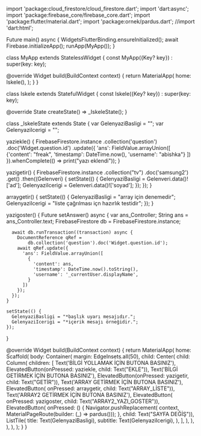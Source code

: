 import 'package:cloud_firestore/cloud_firestore.dart';
import 'dart:async';
import 'package:firebase_core/firebase_core.dart';
import 'package:flutter/material.dart';
import 'package:ornek/pardus.dart';
//import 'dart:html';

Future<void> main() async {
  WidgetsFlutterBinding.ensureInitialized();
  await Firebase.initializeApp();
  runApp(MyApp());
}

class MyApp extends StatelessWidget {
  const MyApp({Key? key}) : super(key: key);

  @override
  Widget build(BuildContext context) {
    return MaterialApp(
      home: Iskele(),
    );
  }
}

class Iskele extends StatefulWidget {
  const Iskele({Key? key}) : super(key: key);

  @override
  State<Iskele> createState() => _IskeleState();
}

class _IskeleState extends State<Iskele> {
  var GelenyaziBasligi = "";
  var GelenyaziIcerigi = "";

  yaziekle() {
    FirebaseFirestore.instance
        .collection('question')
        .doc('Widget.question.id')
        .update({
      'ans': FieldValue.arrayUnion([
        {'content': "freak", 'timestamp': DateTime.now(), 'username': "abishka"}
      ])
    }).whenComplete(() => print("yazı eklendi"));
  }

  yazigetir() {
    FirebaseFirestore.instance
        .collection("tv")
        .doc('samsung2')
        .get()
        .then((Gelenveri) {
      setState(() {
        GelenyaziBasligi = Gelenveri.data()!['ad'];
        GelenyaziIcerigi = Gelenveri.data()!['soyad'];
      });
    });
  }

  arraygetir() {
    setState(() {
      GelenyaziBasligi = "array için denemedir";
      GelenyaziIcerigi = "liste çağrılması içn hazırlık testidir";
    });
  }

  yazigoster() {
    Future<void> setAnswer() async {
      var ans_Controller;
      String ans = ans_Controller.text;
      FirebaseFirestore db = FirebaseFirestore.instance;

      await db.runTransaction((transaction) async {
        DocumentReference qRef =
            db.collection('question').doc('Widget.question.id');
        await qRef.update({
          'ans': FieldValue.arrayUnion([
            {
              'content': ans,
              'timestamp': DateTime.now().toString(),
              'username': '_currentUser.displayName',
            }
          ])
        });
      });
    }

    setState(() {
      GelenyaziBasligi = "*başlık uyarı mesajıdır.";
      GelenyaziIcerigi = "*içerik mesajı örneğidir.";
    });
  }

  @override
  Widget build(BuildContext context) {
    return MaterialApp(
      home: Scaffold(
        body: Container(
          margin: EdgeInsets.all(50),
          child: Center(
            child: Column(
              children: [
                Text('BİLGİ YOLLAMAK İÇİN BUTONA BASINIZ'),
                ElevatedButton(onPressed: yaziekle, child: Text("EKLE")),
                Text('BİLGİ GETİRMEK İÇİN BUTONA BASINIZ'),
                ElevatedButton(onPressed: yazigetir, child: Text("GETİR")),
                Text('ARRAY GETİRMEK İÇİN BUTONA BASINIZ'),
                ElevatedButton(
                    onPressed: arraygetir, child: Text("ARRAY_LİSTE")),
                Text('ARRAY2 GETİRMEK İÇİN BUTONA BASINIZ'),
                ElevatedButton(
                    onPressed: yazigoster, child: Text("ARRAY2_YAZI_GOSTER")),
                ElevatedButton(
                    onPressed: () {
                      Navigator.pushReplacement(
                          context, MaterialPageRoute(builder: (_) => pardus()));
                    },
                    child: Text("SAYFA DEĞİŞ")),
                ListTile(
                  title: Text(GelenyaziBasligi),
                  subtitle: Text(GelenyaziIcerigi),
                ),
              ],
            ),
          ),
        ),
      ),
    );
  }
}
